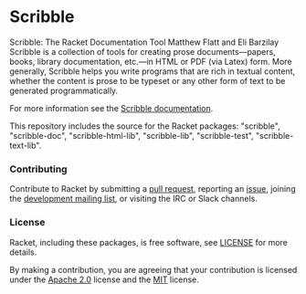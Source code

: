 # Scribble


Scribble: The Racket Documentation Tool
Matthew Flatt and Eli Barzilay
Scribble is a collection of tools for creating prose documents—papers, books, library documentation, etc.—in HTML or PDF (via Latex) form. More generally, Scribble helps you write programs that are rich in textual content, whether the content is prose to be typeset or any other form of text to be generated programmatically.

For more information see the [Scribble documentation](https://docs.racket-lang.org/scribble/index.html).

This repository includes the source for the Racket packages: "scribble", "scribble-doc", "scribble-html-lib", "scribble-lib", "scribble-test", "scribble-text-lib".

### Contributing

Contribute to Racket by submitting a [pull request], reporting an
[issue], joining the [development mailing list], or visiting the
IRC or Slack channels.

### License

Racket, including these packages, is free software, see [LICENSE]
for more details.

By making a contribution, you are agreeing that your contribution
is licensed under the [Apache 2.0] license and the [MIT] license.

[MIT]: https://github.com/racket/racket/blob/master/racket/src/LICENSE-MIT.txt
[Apache 2.0]: https://www.apache.org/licenses/LICENSE-2.0.txt
[pull request]: https://github.com/racket/scribble/pulls
[issue]: https://github.com/racket/scribble/issues
[development mailing list]: https://lists.racket-lang.org
[LICENSE]: LICENSE
